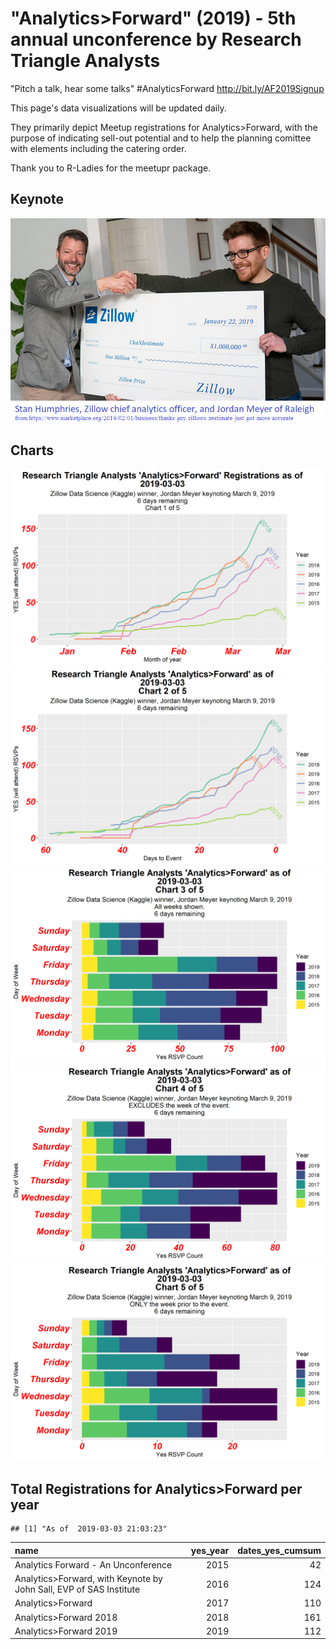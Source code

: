 "Analytics&gt;Forward" (2019) - 5th annual unconference by Research Triangle Analysts
=====================================================================================

"Pitch a talk, hear some talks" \#AnalyticsForward <http://bit.ly/AF2019Signup>

This page's data visualizations will be updated daily.

They primarily depict Meetup registrations for Analytics&gt;Forward, with the purpose of indicating sell-out potential and to help the planning comittee with elements including the catering order.

Thank you to R-Ladies for the meetupr package.

Keynote
-------

![Marketplace.org article - Jordan Meyer (Zillow)](Marketplace_Zillow_JordanMeyer.png)

Charts
------

![Chart 1](af_2019-1.png) ![Chart 2](af_2019-2.png) ![Chart 3](af_2019-3.png) ![Chart 4](af_2019-4.png) ![Chart 5](af_2019-5.png)

Total Registrations for Analytics&gt;Forward per year
-----------------------------------------------------

    ## [1] "As of  2019-03-03 21:03:23"

| name                                                                  |  yes\_year|  dates\_yes\_cumsum|
|:----------------------------------------------------------------------|----------:|-------------------:|
| Analytics Forward - An Unconference                                   |       2015|                  42|
| Analytics&gt;Forward, with Keynote by John Sall, EVP of SAS Institute |       2016|                 124|
| Analytics&gt;Forward                                                  |       2017|                 110|
| Analytics&gt;Forward 2018                                             |       2018|                 161|
| Analytics&gt;Forward 2019                                             |       2019|                 112|
